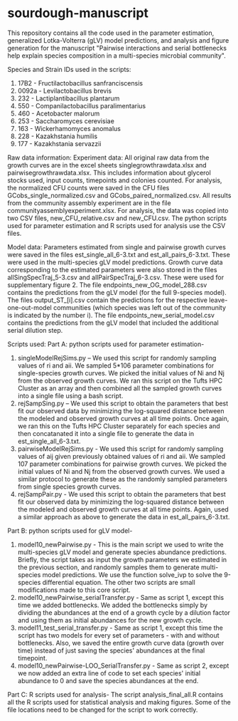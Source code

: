 # sourdough-manuscript
This repository contains all the code used in the parameter estimation, generalized Lotka-Volterra (gLV) model predictions, and analysis and figure generation for the manuscript "Pairwise interactions and serial bottlenecks help explain species composition in a multi-species microbial community". 

Species and Strain IDs used in the scripts:
1.	17B2 - Fructilactobacillus sanfranciscensis
2.	0092a - Levilactobacillus brevis
3.	232 - Lactiplantibacillus plantarum
4.	550 - Companilactobacillus paralimentarius
5.	460 - Acetobacter malorum
6.	253 - Saccharomyces cerevisiae
7.	163 - Wickerhamomyces anomalus
8.	228 - Kazakhstania humilis
9.	177 - Kazakhstania servazzii

Raw data information:
Experiment data: All original raw data from the growth curves are in the excel sheets singlegrowthrawdata.xlsx and pairwisegrowthrawdata.xlsx. This includes information about glycerol stocks used, input counts, timepoints and colonies counted. For analysis, the normalized CFU counts were saved in the CFU files GCobs_single_normalized.csv and GCobs_paired_normalized.csv. All results from the community assembly experiment are in the file communityassemblyexperiment.xlsx. For analysis, the data was copied into two CSV files, new_CFU_relative.csv and new_CFU.csv. The python scripts used for parameter estimation and R scripts used for analysis use the CSV files.

Model data: Parameters estimated from single and pairwise growth curves were saved in the files est_single_all_6-3.txt and est_all_pairs_6-3.txt. These were used in the multi-species gLV model predictions.
Growth curve data corresponding to the estimated parameters were also stored in the files allSingSpecTraj_5-3.csv and allPairSpecTraj_6-3.csv. These were used for supplementary figure 2. The file endpoints_new_OG_model_288.csv contains the predictions from the gLV model (for the full 9-species model). The files output_ST_[i].csv contain the predictions for the respective leave-one-out-model communities (which species was left out of the community is indicated by the number i). The file endpoints_new_serial_model.csv contains the predictions from the gLV model that included the additional serial dilution step.

Scripts used:
Part A: python scripts used for parameter estimation-
1.	singleModelRejSims.py – We used this script for randomly sampling values of ri and aii. We sampled 5*106 parameter combinations for single-species growth curves. We picked the initial values of Ni and Nj from the observed growth curves. We ran this script on the Tufts HPC Cluster as an array and then combined all the sampled growth curves into a single file using a bash script.
2.	rejSampSing.py – We used this script to obtain the parameters that best fit our observed data by minimizing the log-squared distance between the modeled and observed growth curves at all time points. Once again, we ran this on the Tufts HPC Cluster separately for each species and then concatanated it into a single file to generate the data in est_single_all_6-3.txt. 
3.	pairwiseModelRejSims.py - We used this script for randomly sampling values of aij given previously obtained values of ri and aii. We sampled 107 parameter combinations for pairwise growth curves. We picked the initial values of Ni and Nj from the observed growth curves. We used a similar protocol to generate these as the randomly sampled parameters from single species growth curves.
4.	rejSampPair.py - We used this script to obtain the parameters that best fit our observed data by minimizing the log-squared distance between the modeled and observed growth curves at all time points. Again, used a similar approach as above to generate the data in est_all_pairs_6-3.txt.

Part B: python scripts used for gLV model-
1. model10_newPairwise.py - This is the main script we used to write the multi-species gLV model and generate species abundance predictions. Briefly, the script takes as input the growth parameters we estimated in the previous section, and randomly samples them to generate multi-species model predictions. We use the function solve_ivp to solve the 9-species differential equation. The other two scripts are small modifications made to this core script.
2. model10_newPairwise_serialTransfer.py - Same as script 1, except this time we added bottlenecks. We added the bottlenecks simply by dividing the abundances at the end of a growth cycle by a dilution factor and using them as initial abundances for the new growth cycle.
3. model11_test_serial_transfer.py - Same as script 1, except this time the script has two models for every set of parameters - with and without bottlenecks. Also, we saved the entire growth curve data (growth over time) instead of just saving the species' abundances at the final timepoint.
4. model10_newPairwise-LOO_SerialTransfer.py - Same as script 2, except we now added an extra line of code to set each species' initial abundance to 0 and save the species abundances at the end.

Part C: R scripts used for analysis-
The script analysis_final_all.R contains all the R scripts used for statistical analysis and making figures. Some of the file locations need to be changed for the script to work correctly.



